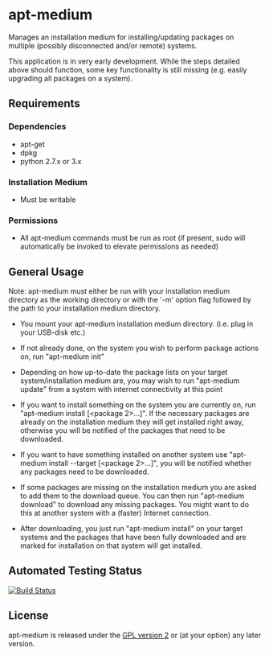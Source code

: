 # apt-medium
Manages an installation medium for installing/updating packages on multiple (possibly disconnected and/or remote) systems.

This application is in very early development. While the steps detailed above should function, some key functionality is still missing (e.g. easily upgrading all packages on a system).
## Requirements
### Dependencies
- apt-get
- dpkg
- python 2.7.x or 3.x
### Installation Medium
- Must be writable
### Permissions
- All apt-medium commands must be run as root (if present, sudo will automatically be invoked to elevate permissions as needed)

## General Usage
Note: apt-medium must either be run with your installation medium directory as the working directory or with the '-m' option flag followed by the path to your installation medium directory.

* You mount your apt-medium installation medium directory. (i.e. plug in your USB-disk etc.)

* If not already done, on the system you wish to perform package actions on, run "apt-medium init"

* Depending on how up-to-date the package lists on your target system/installation medium are, you may wish to run "apt-medium update" from a system with internet connectivity at this point

* If you want to install something on the system you are currently on, run "apt-medium install <package> [<package 2>...]". If the necessary packages are already on the installation medium they will get installed right away, otherwise you will be notified of the packages that need to be downloaded.
   
* If you want to have something installed on another system use "apt-medium install --target <hostname> <package> [<package 2>...]", you will be notified whether any packages need to be downloaded.

* If some packages are missing on the installation medium you are asked to add them to the download queue. You can then run "apt-medium download" to download any missing packages. You might want to do this at another system with a (faster) Internet connection.

* After downloading, you just run "apt-medium install" on your target systems and the packages that have been fully downloaded and are marked for installation on that system will get installed.

## Automated Testing Status
[![Build Status](https://travis-ci.org/haveagr8day/AptMedium.svg?branch=master)](https://travis-ci.org/haveagr8day/AptMedium)

## License
apt-medium is released under the [GPL version 2](https://opensource.org/licenses/GPL-2.0) or (at your option) any later version.
